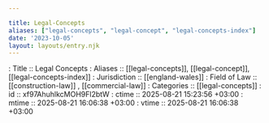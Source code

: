```yaml
---

title: Legal-Concepts
aliases: ["legal-concepts", "legal-concept", "legal-concepts-index"]
date: '2023-10-05'
layout: layouts/entry.njk
---
```



: Title        :: Legal Concepts
: Aliases     :: [[legal-concepts]], [[legal-concept]], [[legal-concepts-index]]
: Jurisdiction :: [[england-wales]]
: Field of Law   :: [[construction-law]] , [[commercial-law]]
: Categories   :: [[legal-concepts]]
: id           :: xf97AhuhlkcMOH9Fl2btW
: ctime        :: 2025-08-21 15:23:56 +03:00
: mtime        :: 2025-08-21 16:06:38 +03:00
: vtime        :: 2025-08-21 16:06:38 +03:00
